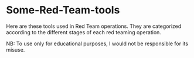# Some-Red-Team-tools

Here are these tools used in Red Team operations. They are categorized according to the different stages of each red teaming operation.

NB: To use only for educational purposes, I would not be responsible for its misuse.
